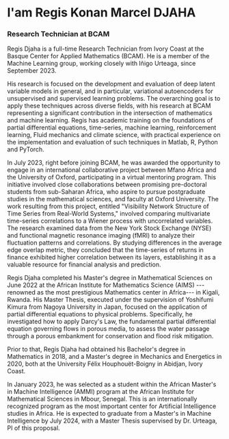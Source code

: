 # I'am Regis Konan Marcel DJAHA
### Research Technician at BCAM


Regis Djaha is a full-time Research Technician from Ivory Coast at the Basque Center for Applied Mathematics (BCAM). He is a member of the Machine Learning group, working closely with Iñigo Urteaga, since September 2023.

His research is focused on the development and evaluation of deep latent variable models in general, and in particular, variational autoencoders for unsupervised and supervised learning problems. The overarching goal is to apply these techniques across diverse fields, with his research at BCAM representing a significant contribution in the intersection of mathematics and machine learning. Regis has academic training on the foundations of partial differential equations, time-series, machine learning, reinforcement learning, Fluid mechanics and climate science, with practical experience on the implementation and evaluation of such techniques in Matlab, R, Python and PyTorch.

In July 2023, right before joining BCAM, he was awarded the opportunity to engage in an international collaborative project between Mfano Africa and the University of Oxford, participating in a virtual mentoring program. This initiative involved close collaborations between promising pre-doctoral students from sub-Saharan Africa, who aspire to pursue postgraduate studies in the mathematical sciences, and faculty at Oxford University. The work resulting from this project, entitled "Visibility Network Structure of Time Series from Real-World Systems," involved comparing multivariate time-series correlations to a Wiener process with uncorrelated variables. The research examined data from the New York Stock Exchange (NYSE) and functional magnetic resonance imaging (fMRI) to analyze their fluctuation patterns and correlations. By studying differences in the average edge overlap metric, they concluded that the time-series of returns in finance exhibited higher correlation between its layers, establishing it as a valuable resource for financial analysis and prediction.

Regis Djaha completed his Master's degree in Mathematical Sciences on June 2022 at the African Institute for Mathematics Science (AIMS) ---renowned as the most prestigious Mathematics center in Africa--- in Kigali, Rwanda. His Master Thesis, executed under the supervision of Yoshifumi Kimura from Nagoya University in Japan, focused on the application of partial differential equations to physical problems. Specifically, he investigated how to apply Darcy's Law, the fundamental partial differential equation governing flows in porous media, to assess the water passage through a porous embankment for conservation and flood risk mitigation.

Prior to that, Regis Djaha had obtained his Bachelor's degree in Mathematics in 2018, and a Master's degree in Mechanics and Energetics in 2020, both at the University Félix Houphouët-Boigny in Abidjan, Ivory Coast.

In January 2023, he was selected as a student within the African Master's in Machine Intelligence (AMMI) program at the African Institute for Mathematical Sciences in Mbour, Senegal. This is an internationally recognized program as the most important center for Artificial Intelligence studies in Africa. He is expected to graduate from a Master's in Machine Intelligence by July 2024, with a Master Thesis supervised by Dr. Urteaga, PI of this proposal.

